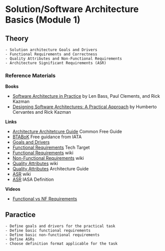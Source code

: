 # Solution/Software Architecture Basics (Module 1)

## Theory

    - Solution architecture Goals and Drivers
    - Functional Requirements and Correctness
    - Quality Attributes and Non-Functional Requirements
    - Architecture Significant Requirements (ASR)

### Reference Materials

**Books**
- [Software Architecture in Practice](https://www.amazon.com/Software-Architecture-Practice-3rd-Engineering/dp/0321815734) by Len Bass, Paul Clements, and Rick Kazman
- [Designing Software Architectures: A Practical Approach](https://www.amazon.com/Designing-Software-Architectures-Practical-Approach/dp/0134390784) by Humberto Cervantes and Rick Kazman

**Links**
- [Architecture Architetcure Guide](https://guidanceshare.com/wiki/Application_Architecture_Guide) Common Free Guide
- [BTABoK](https://btabok.iasaglobal.org/) Free guidance from IATA
- [Goals and Drivers](https://www.linkedin.com/pulse/key-ingredients-drivers-goals-objectives-measures-strategy-amir-jamil)
- [Functional Requirements](https://www.techtarget.com/whatis/definition/functional-requirements) Tech Target
- [Functional Requirements](https://en.wikipedia.org/wiki/Functional_requirement) wiki
- [Non-Functional Requirements](https://en.wikipedia.org/wiki/Non-functional_requirement) wiki
- [Quality Attributes](https://en.wikipedia.org/wiki/List_of_system_quality_attributes) wiki
- [Quality Attributes](https://guidanceshare.com/wiki/Application_Architecture_Guide_-_Chapter_7_-_Quality_Attributes) Architecture Guide
- [ASR](https://en.wikipedia.org/wiki/Architecturally_significant_requirements) wiki
- [ASR](https://iasaglobal.org/Public/Public/TOPICS/Architecturally-Significant-Requirements.aspx) IASA Definition

**Videos**
- [Functional vs NF Requirements](https://www.youtube.com/watch?v=NRu3pHsgi-c)

## Paractice

    - Define goals and drivers for the practical task
    - Define basic functional requirements
    - Define basic non-functional requirements
    - Define ASRs
    - Choose definition format applicable for the task